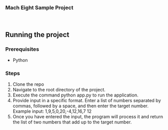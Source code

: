 ### Mach Eight Sample Project
​
## Running the project

### Prerequisites
- Python 

### Steps
1. Clone the repo
2. Navigate to the root directory of the project.
3. Execute the command python app.py to run the application.
4. Provide input in a specific format. Enter a list of numbers separated by commas, followed by a space, and then enter the target number.
Example input: 1,9,5,0,20,-4,12,16,7 12
5. Once you have entered the input, the program will process it and return the list of two numbers that add up to the target number.